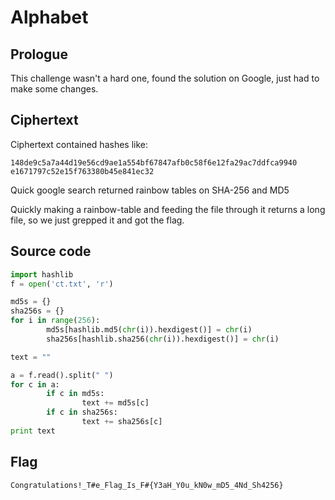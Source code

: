 # Alphabet

## Prologue

This challenge wasn't a hard one, found the solution on Google, just had to make some changes.

## Ciphertext

Ciphertext contained hashes like:

```
148de9c5a7a44d19e56cd9ae1a554bf67847afb0c58f6e12fa29ac7ddfca9940 e1671797c52e15f763380b45e841ec32
```

Quick google search returned rainbow tables on SHA-256 and MD5

Quickly making a rainbow-table and feeding the file through it returns a long file, so we just grepped it and got the flag.

## Source code

```python
import hashlib
f = open('ct.txt', 'r')

md5s = {}
sha256s = {}
for i in range(256):
        md5s[hashlib.md5(chr(i)).hexdigest()] = chr(i)
        sha256s[hashlib.sha256(chr(i)).hexdigest()] = chr(i)

text = ""

a = f.read().split(" ")
for c in a:
        if c in md5s:
                text += md5s[c]
        if c in sha256s:
                text += sha256s[c]
print text
```

## Flag

```
Congratulations!_T#e_Flag_Is_F#{Y3aH_Y0u_kN0w_mD5_4Nd_Sh4256}
```



